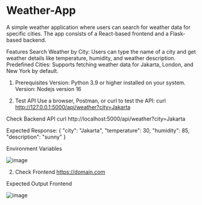# Weather-App
A simple weather application where users can search for weather data for specific cities. The app consists of a React-based frontend and a Flask-based backend.

Features
Search Weather by City:
Users can type the name of a city and get weather details like temperature, humidity, and weather description.
Predefined Cities:
Supports fetching weather data for Jakarta, London, and New York by default.



1. Prerequisites
Version: Python 3.9 or higher installed on your system.
Version: Nodejs version 16

2. Test API
Use a browser, Postman, or curl to test the API:
curl http://127.0.0.1:5000/api/weather?city=Jakarta

Check Backend API
curl http://localhost:5000/api/weather?city=Jakarta


Expected Response:
{
    "city": "Jakarta",
    "temperature": 30,
    "humidity": 85,
    "description": "sunny"
}




Environment Variables 


![image](https://github.com/user-attachments/assets/0cf3f34d-84f3-4b92-bbfa-ee814d920200)



2. Check Frontend
https://domain.com

Expected Output Frontend



![image](https://github.com/user-attachments/assets/c4b8ed0c-5a42-4f3d-8c56-bfca4ae2e925)

